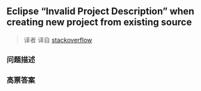 ## Eclipse “Invalid Project Description” when creating new project from existing source

> 译者 译自 [stackoverflow](http://stackoverflow.com/questions/5784652/eclipse-invalid-project-description-when-creating-new-project-from-existing-so) 

### 问题描述 

### 高票答案 

